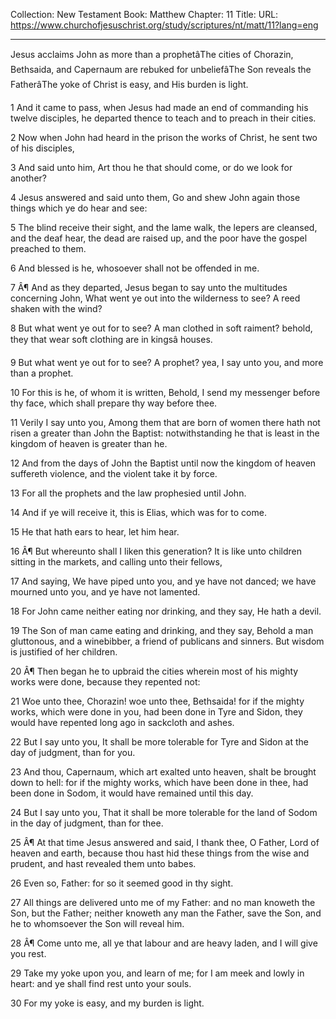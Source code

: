 Collection: New Testament
Book: Matthew
Chapter: 11
Title: 
URL: https://www.churchofjesuschrist.org/study/scriptures/nt/matt/11?lang=eng

---

Jesus acclaims John as more than a prophetâThe cities of Chorazin, Bethsaida, and Capernaum are rebuked for unbeliefâThe Son reveals the FatherâThe yoke of Christ is easy, and His burden is light.

1 And it came to pass, when Jesus had made an end of commanding his twelve disciples, he departed thence to teach and to preach in their cities.

2 Now when John had heard in the prison the works of Christ, he sent two of his disciples,

3 And said unto him, Art thou he that should come, or do we look for another?

4 Jesus answered and said unto them, Go and shew John again those things which ye do hear and see:

5 The blind receive their sight, and the lame walk, the lepers are cleansed, and the deaf hear, the dead are raised up, and the poor have the gospel preached to them.

6 And blessed is he, whosoever shall not be offended in me.

7 Â¶ And as they departed, Jesus began to say unto the multitudes concerning John, What went ye out into the wilderness to see? A reed shaken with the wind?

8 But what went ye out for to see? A man clothed in soft raiment? behold, they that wear soft clothing are in kingsâ houses.

9 But what went ye out for to see? A prophet? yea, I say unto you, and more than a prophet.

10 For this is he, of whom it is written, Behold, I send my messenger before thy face, which shall prepare thy way before thee.

11 Verily I say unto you, Among them that are born of women there hath not risen a greater than John the Baptist: notwithstanding he that is least in the kingdom of heaven is greater than he.

12 And from the days of John the Baptist until now the kingdom of heaven suffereth violence, and the violent take it by force.

13 For all the prophets and the law prophesied until John.

14 And if ye will receive it, this is Elias, which was for to come.

15 He that hath ears to hear, let him hear.

16 Â¶ But whereunto shall I liken this generation? It is like unto children sitting in the markets, and calling unto their fellows,

17 And saying, We have piped unto you, and ye have not danced; we have mourned unto you, and ye have not lamented.

18 For John came neither eating nor drinking, and they say, He hath a devil.

19 The Son of man came eating and drinking, and they say, Behold a man gluttonous, and a winebibber, a friend of publicans and sinners. But wisdom is justified of her children.

20 Â¶ Then began he to upbraid the cities wherein most of his mighty works were done, because they repented not:

21 Woe unto thee, Chorazin! woe unto thee, Bethsaida! for if the mighty works, which were done in you, had been done in Tyre and Sidon, they would have repented long ago in sackcloth and ashes.

22 But I say unto you, It shall be more tolerable for Tyre and Sidon at the day of judgment, than for you.

23 And thou, Capernaum, which art exalted unto heaven, shalt be brought down to hell: for if the mighty works, which have been done in thee, had been done in Sodom, it would have remained until this day.

24 But I say unto you, That it shall be more tolerable for the land of Sodom in the day of judgment, than for thee.

25 Â¶ At that time Jesus answered and said, I thank thee, O Father, Lord of heaven and earth, because thou hast hid these things from the wise and prudent, and hast revealed them unto babes.

26 Even so, Father: for so it seemed good in thy sight.

27 All things are delivered unto me of my Father: and no man knoweth the Son, but the Father; neither knoweth any man the Father, save the Son, and he to whomsoever the Son will reveal him.

28 Â¶ Come unto me, all ye that labour and are heavy laden, and I will give you rest.

29 Take my yoke upon you, and learn of me; for I am meek and lowly in heart: and ye shall find rest unto your souls.

30 For my yoke is easy, and my burden is light.
